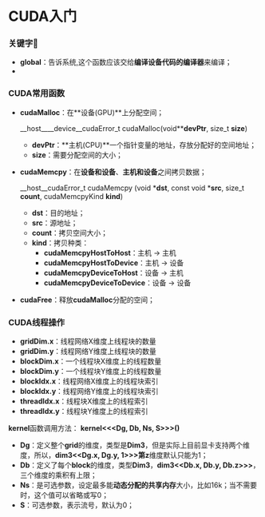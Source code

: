 # CUDA入门

### 关键字:book:

* **__global__**：告诉系统,这个函数应该交给**编译设备代码的编译器**来编译；
* 



### CUDA常用函数

* **cudaMalloc**：在**设备(GPU)**上分配空间；

    \_\_host\_\_\_\_device\_\_cudaError\_t  cudaMalloc(void\*\***devPtr**, size\_t **size**)

    * **devPtr**：**主机(CPU)**一个指针变量的地址，存放分配好的空间地址；
    * **size**：需要分配空间的大小；

* **cudaMemcpy**：在**设备和设备**、**主机和设备**之间拷贝数据；

    \_\_host\_\_cudaError\_t cudaMemcpy (void \***dst**, const void \***src**, size\_t **count**, cudaMemcpyKind **kind**)

    *  **dst**：目的地址；
    * **src**：源地址；
    * **count**：拷贝空间大小；
    * **kind**：拷贝种类：
        * **cudaMemcpyHostToHost**：主机 -> 主机
        * **cudaMemcpyHostToDevice**：主机 -> 设备
        * **cudaMemcpyDeviceToHost**：设备 -> 主机
        * **cudaMemcpyDeviceToDevice**：设备 -> 设备

* **cudaFree**：释放**cudaMalloc**分配的空间；





### CUDA线程操作

* **gridDim.x**：线程网络X维度上线程块的数量
* **gridDim.y**：线程网络Y维度上线程块的数量
* **blockDim.x**：一个线程块X维度上的线程数量
* **blockDim.y**：一个线程块Y维度上的线程数量
* **blockIdx.x**：线程网络X维度上的线程块索引
* **blockIdx.y**：线程网络Y维度上的线程块索引
* **threadIdx.x**：线程块X维度上的线程索引
* **threadIdx.y**：线程块Y维度上的线程索引

**kernel**函数调用方法： **kernel<<<Dg, Db, Ns, S>>>()**

* **Dg**：定义整个**grid**的维度，类型是**Dim3**，但是实际上目前显卡支持两个维度，所以，**dim3<<Dg.x, Dg.y, 1>>>**第**z**维度默认只能为1；
* **Db**：定义了每个**block**的维度，类型**Dim3**，**dim3<<Db.x, Db.y, Db.z>>>**，三个维度的乘积有上限；
* **Ns**：是可选参数，设定最多能**动态分配的共享内存**大小，比如16k；当不需要时，这个值可以省略或写0；
* **S**：可选参数，表示流号，默认为0；


